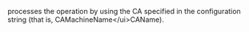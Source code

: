 <Token xmlns:xlink="http://www.w3.org/1999/xlink">processes the operation by using the CA specified in the configuration string (that is, <placeholder xmlns="http://ddue.schemas.microsoft.com/authoring/2003/5">CAMachineName</placeholder><ui xmlns="http://ddue.schemas.microsoft.com/authoring/2003/5">\</ui><placeholder xmlns="http://ddue.schemas.microsoft.com/authoring/2003/5">CAName</placeholder>).</Token>